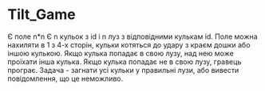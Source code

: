# Tilt_Game
Є поле n*n 
Є n кульок з id і n луз з відповідними кулькам id.
Поле можна нахиляти в 1 з 4-х сторін, кульки котяться до удару з краєм дошки або іншою кулькою.
Якщо кулька попадає в свою лузу, над нею може проїхати інша кулька.
Якщо кулька попадає не в свою лузу, гравець програє. 
Задача - загнати усі кульки у правильні лузи, або вивести повідомлення, що це неможливо.
